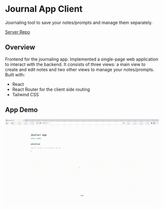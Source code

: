 # Journal App Client

Journaling tool to save your notes/prompts and manage them separately.

[Server Repo](https://github.com/almeidavc/journal-app-server)

<!-- Overview + Technologies used -->

## Overview

Frontend for the journaling app. Implemented a single-page web application to interact with the backend. It consists of three views: a main view to create and edit notes and two other views to manage your notes/prompts. Built with:

- React
- React Router for the client side routing
- Tailwind CSS

<!-- App Demo -->

## App Demo

![App Demo](./app-demo.gif)

